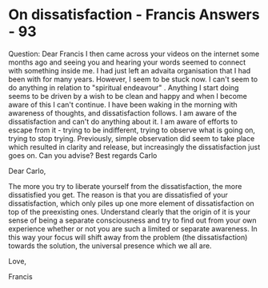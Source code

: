 # On dissatisfaction - Francis Answers - 93

Question: Dear Francis I then came across your videos on the internet some months ago and seeing you and hearing your words seemed to connect with something inside me. I had just left an advaita organisation that I had been with for many years. However, I seem to be stuck now. I can't seem to do anything in relation to "spiritual endeavour" . Anything I start doing seems to be driven by a wish to be clean and happy and when I become aware of this I can't continue. I have been waking in the morning with awareness of thoughts, and dissatisfaction follows. I am aware of the dissatisfaction and can't do anything about it. I am aware of efforts to escape from it - trying to be indifferent, trying to observe what is going on, trying to stop trying. Previously, simple observation did seem to take place which resulted in clarity and release, but increasingly the dissatisfaction just goes on. Can you advise? Best regards Carlo

Dear Carlo,

The more you try to liberate yourself from the dissatisfaction, the more dissatisfied you get. The reason is that you are dissatisfied of your dissatisfaction, which only piles up one more element of dissatisfaction on top of the preexisting ones. Understand clearly that the origin of it is your sense of being a separate consciousness and try to find out from your own experience whether or not you are such a limited or separate awareness. In this way your focus will shift away from the problem (the dissatisfaction) towards the solution, the universal presence which we all are.

Love,

Francis

